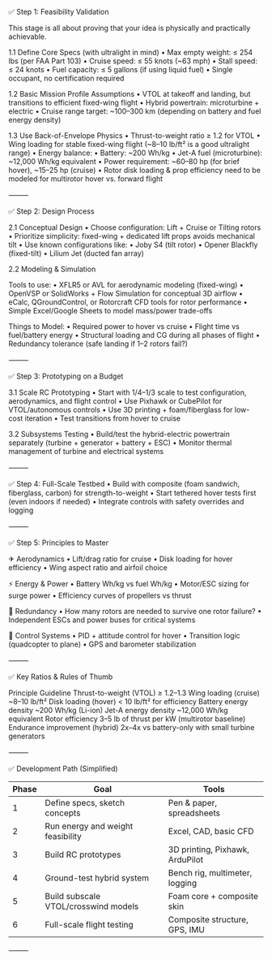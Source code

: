 ✅ Step 1: Feasibility Validation

This stage is all about proving that your idea is physically and practically achievable.

1.1 Define Core Specs (with ultralight in mind)
	•	Max empty weight: ≤ 254 lbs (per FAA Part 103)
	•	Cruise speed: ≤ 55 knots (~63 mph)
	•	Stall speed: ≤ 24 knots
	•	Fuel capacity: ≤ 5 gallons (if using liquid fuel)
	•	Single occupant, no certification required

1.2 Basic Mission Profile Assumptions
	•	VTOL at takeoff and landing, but transitions to efficient fixed-wing flight
	•	Hybrid powertrain: microturbine + electric
	•	Cruise range target: ~100–300 km (depending on battery and fuel energy density)

1.3 Use Back-of-Envelope Physics
	•	Thrust-to-weight ratio ≥ 1.2 for VTOL
	•	Wing loading for stable fixed-wing flight (~8–10 lb/ft² is a good ultralight range)
	•	Energy balance:
	•	Battery: ~200 Wh/kg
	•	Jet-A fuel (microturbine): ~12,000 Wh/kg equivalent
	•	Power requirement: ~60–80 hp (for brief hover), ~15–25 hp (cruise)
	•	Rotor disk loading & prop efficiency need to be modeled for multirotor hover vs. forward flight

⸻

✅ Step 2: Design Process

2.1 Conceptual Design
	•	Choose configuration: Lift + Cruise or Tilting rotors
	•	Prioritize simplicity: fixed-wing + dedicated lift props avoids mechanical tilt
	•	Use known configurations like:
	•	Joby S4 (tilt rotor)
	•	Opener Blackfly (fixed-tilt)
	•	Lilium Jet (ducted fan array)

2.2 Modeling & Simulation

Tools to use:
	•	XFLR5 or AVL for aerodynamic modeling (fixed-wing)
	•	OpenVSP or SolidWorks + Flow Simulation for conceptual 3D airflow
	•	eCalc, QGroundControl, or Rotorcraft CFD tools for rotor performance
	•	Simple Excel/Google Sheets to model mass/power trade-offs

Things to Model:
	•	Required power to hover vs cruise
	•	Flight time vs fuel/battery energy
	•	Structural loading and CG during all phases of flight
	•	Redundancy tolerance (safe landing if 1–2 rotors fail?)

⸻

✅ Step 3: Prototyping on a Budget

3.1 Scale RC Prototyping
	•	Start with 1/4–1/3 scale to test configuration, aerodynamics, and flight control
	•	Use Pixhawk or CubePilot for VTOL/autonomous controls
	•	Use 3D printing + foam/fiberglass for low-cost iteration
	•	Test transitions from hover to cruise

3.2 Subsystems Testing
	•	Build/test the hybrid-electric powertrain separately (turbine + generator + battery + ESC)
	•	Monitor thermal management of turbine and electrical systems

⸻

✅ Step 4: Full-Scale Testbed
	•	Build with composite (foam sandwich, fiberglass, carbon) for strength-to-weight
	•	Start tethered hover tests first (even indoors if needed)
	•	Integrate controls with safety overrides and logging

⸻

✅ Step 5: Principles to Master

✈ Aerodynamics
	•	Lift/drag ratio for cruise
	•	Disk loading for hover efficiency
	•	Wing aspect ratio and airfoil choice

⚡ Energy & Power
	•	Battery Wh/kg vs fuel Wh/kg
	•	Motor/ESC sizing for surge power
	•	Efficiency curves of propellers vs thrust

🔁 Redundancy
	•	How many rotors are needed to survive one rotor failure?
	•	Independent ESCs and power buses for critical systems

🧠 Control Systems
	•	PID + attitude control for hover
	•	Transition logic (quadcopter to plane)
	•	GPS and barometer stabilization

⸻

✅ Key Ratios & Rules of Thumb

Principle	Guideline
Thrust-to-weight (VTOL)	≥ 1.2–1.3
Wing loading (cruise)	~8–10 lb/ft²
Disk loading (hover)	< 10 lb/ft² for efficiency
Battery energy density	~200 Wh/kg (Li-ion)
Jet-A energy density	~12,000 Wh/kg equivalent
Rotor efficiency	3–5 lb of thrust per kW (multirotor baseline)
Endurance improvement (hybrid)	2x–4x vs battery-only with small turbine generators


⸻

✅ Development Path (Simplified)

| Phase | Goal | Tools |
|-------|------|-------|
| 1 | Define specs, sketch concepts | Pen & paper, spreadsheets |
| 2 | Run energy and weight feasibility | Excel, CAD, basic CFD |
| 3 | Build RC prototypes | 3D printing, Pixhawk, ArduPilot |
| 4 | Ground-test hybrid system | Bench rig, multimeter, logging |
| 5 | Build subscale VTOL/crosswind models | Foam core + composite skin |
| 6 | Full-scale flight testing | Composite structure, GPS, IMU |

⸻
